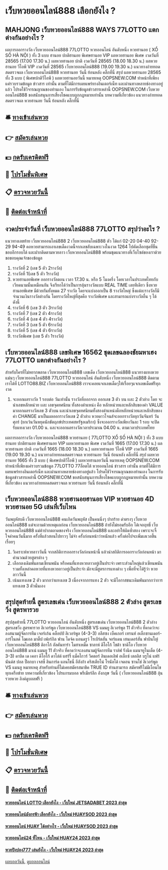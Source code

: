 # เว็บหวยออนไลน์888 เลือกยังไง ?
## MAHJONG เว็บหวยออนไลน์888 WAYS 77LOTTO แตกต่างกันอย่างไร ?
ผลการออกรางวัล เว็บหวยออนไลน์888 77LOTTO หวยออนไลน์ อันดับหนึ่ง หวยฮานอย ( XỔ SỐ HÀ NỘI ) ทั้ง 3 แบบ ฮานอย ปกติฮานอย พิเศษฮานอย VIP
ผลหวยฮานอย พิเศษ งวดวันที่ 28565 (17.00 17.30 น.)
ผลหวยฮานอย ปกติ งวดวันที่ 28565 (18.00 18.30 น.)
ผลหวยฮานอย วีไอพี VIP งวดวันที่ 28565 เว็บหวยออนไลน์888 (19.00 19.30 น.)
 แนวทางถ่ายทอดสดตรวจผล เว็บหวยออนไลน์888 หวยฮานอย วันนี้ ย้อนหลัง คลิ๊กที่นี่ 
สรุป ผลหวยฮานอย 28565 ทั้ง 3 แบบ ( พิเศษปกติวีไอพี ) ผลหวยฮานอยวันนี้
หมายเหตุ OOPSNEW.COM ทำหน้าที่เพียงแค่รวบรวมข้อมูล ข่าวสาร เท่านั้น ตามที่ได้มีการเผยแพร่ทางอินเตอร์เน็ท และผ่านทางหลายช่องทางอยู่แล้ว โปรดใช้วิจารณญาณของท่านเอง ในการรับข้อมูลข่าวสารเหล่านี้ OOPSNEW.COM เว็บหวยออนไลน์888 ขอสนับสนุนการเสี่ยงโชคแบบถูกกฎหมายเท่านั้น
บทความที่เกี่ยวข้อง
แนวทางถ่ายทอดสดตรวจผล หวยฮานอย วันนี้ ย้อนหลัง คลิ๊กที่นี่

## 🛎 [ทางเข้าเล่นหวย](https://bit.ly/3BG5bNw)
## 👉 [สมัครเล่นหวย](https://bit.ly/3BG5bNw)
## 💵 [กดรับเครดิตฟรี](https://bit.ly/3C3mvgS)
## 👑 [โปรโมชั่นพิเศษ](https://bit.ly/3C3mvgS)
## 📋 [ตรวจหวยวันนี้](https://bit.ly/3C3mvgS)
## 📱 [ติดต่อเจ้าหน้าที่](https://bit.ly/3C3mvgS)

## งวดประจำวันที่ เว็บหวยออนไลน์888 77LOTTO สรุปว่าอะไร ?
แนวทางเลขท้าย เว็บหวยออนไลน์888 2 เว็บหวยออนไลน์888 ตัว ได้แก่
02-20
04-40
92-29
94-49
คอหวยสามารถเอาเลขเด็ดงวดนี้จากเลขลับเฉพาะวงในงวด 1264 ไปคัดเลือกชุดที่ชื่นชอบอีกรอบได้ และฝากติดตามหวยลาว เว็บหวยออนไลน์888 พร้อมชุดแนวทางที่เว็บไซต์ของเราด้วย
ขอขอบคุณเจ้าของข้อมูล
1. รางวัลที่ 2 (เลข 5 ตัว 2รางวัล)
2. รางวัลที่ 1(เลข 5 ตัว 1รางวัล)
3. หวยฮานอยพิเศษ ออกรางวัลตอน เวลา 17.30 น. หรือ 5 โมงครึ่ง โดยเวลาในประเทศไทยกับเวียดนามนั้นเหมือนกัน จึงเรียกได้ว่าเป็นการลุ้นรางวัลแบบ REAL TIME เลยทีเดียว ซึ่งหวยฮานอยพิเศษ มีด้วยกันทั้งหมด 27 รางวัล โดยจะแบ่งออกเป็น 8 รางวัลใหญ่ ซึ่งแต่ละรางวัลก็มีจำนวนเงินรางวัลต่างกัน โดยรางวัลใหญ่ที่สุดคือ รางวัลพิเศษ และสามารถแบ่งรางวัลอื่น ๆ ได้ดังนี้
4. รางวัลที่ 6 (เลข 3 ตัว 3รางวัล)
5. รางวัลที่ 7 (เลข 2 ตัว 4รางวัล)
6. รางวัลที่ 4 (เลข 4 ตัว 4รางวัล)
7. รางวัลที่ 3 (เลข 5 ตัว 6รางวัล)
8. รางวัลที่ 5 (เลข 4 ตัว 6รางวัล)
9. รางวัลพิเศษ (เลข 5 ตัว 1รางวัล)

## เว็บหวยออนไลน์888 เลขพิเศษ 16562 ชุดเลขฉลองชัยมหาเฮง 77LOTTO แตกต่างกันอย่างไร ?
สำหรับใครที่ไม่หยากพลาด เว็บหวยออนไลน์888 เลขเด็ด เว็บหวยออนไลน์888 แนวทางแทงหวยแม่นๆ เว็บหวยออนไลน์888 77LOTTO หวยออนไลน์ อันดับหนึ่ง เว็บหวยออนไลน์888 ติดตามเราได้ที่ LOTTO88.BIZ เว็บหวยออนไลน์888 เราจะคอยแจกเลขเด็ดๆให้เรื่อยๆแจกเลขเด็ดฟรีทุกงวด
1. จะออกผลรางวัล 1 รอบต่อ วันเท่านั้น รางวัลที่ออกจาก ออกเลข 3 ตัว บน เเละ 2 ตัวล่าง โดย จะนำเลขหลักหน่วย เเละ เลขจุดทศนิยม ทั้งสองตำแหน่ง คือ หลักหน่วยและหลักสิบของค่า VALUE มาออกผลรางวัลเลข 3 ตัวบน และนำเลขจุดทศนิยมทั้งสองตำแหน่งคือหลักหน่วยและหลักสิบของค่า CHANGE มาเป็นผลออกรางวัลเลข 2 ตัวล่าง หวยดาวโจนส์จะออกรางวัลทุกวันจันทร์ วันศุกร์ (ยกเว้นวันหยุดนักขัตฤกษ์ประเทศสหรัฐอเมริกา) ซึ่งจะออกรางวัลเพียงวันละ 1 รอบ จะปิดรับแทงเวลา 01.00 น. และจะออกผลรางวัลเวลาประมาณ 04.00 น. ตามเวลาประเทศไทย

ผลการออกรางวัล เว็บหวยออนไลน์888 หวยฮานอย ( 77LOTTO XỔ SỐ HÀ NỘI ) ทั้ง 3 แบบ ฮานอย ปกติฮานอย พิเศษฮานอย VIP
ผลหวยฮานอย พิเศษ งวดวันที่ 1665 (17.00 17.30 น.)
ผลหวยฮานอย ปกติ งวดวันที่ 1665 (18.00 18.30 น.)
ผลหวยฮานอย วีไอพี VIP งวดวันที่ 1665 (19.00 19.30 น.)
 แนวทางถ่ายทอดสดตรวจผล หวยฮานอย วันนี้ ย้อนหลัง คลิ๊กที่นี่ 
สรุป ผลหวยฮานอย 1665 ทั้ง 3 แบบ ( พิเศษปกติวีไอพี ) ผลหวยฮานอยวันนี้
หมายเหตุ OOPSNEW.COM ทำหน้าที่เพียงแค่รวบรวมข้อมูล 77LOTTO 77ล็อตโต้ หวยออนไลน์ ข่าวสาร เท่านั้น ตามที่ได้มีการเผยแพร่ทางอินเตอร์เน็ท และผ่านทางหลายช่องทางอยู่แล้ว โปรดใช้วิจารณญาณของท่านเอง ในการรับข้อมูลข่าวสารเหล่านี้ OOPSNEW.COM ขอสนับสนุนการเสี่ยงโชคแบบถูกกฎหมายเท่านั้น
บทความที่เกี่ยวข้อง
แนวทางถ่ายทอดสดตรวจผล หวยฮานอย วันนี้ ย้อนหลัง คลิ๊กที่นี่

## เว็บหวยออนไลน์888 หวยฮานอยฮานอย VIP หวยฮานอย 4D หวยฮานอย 5G เล่นที่เว็บไหน
วันพฤหัสบดี เว็บหวยออนไลน์888 คนเกิดวันพฤหัส เป็นคนนิ่งๆ ปากร้าย ด่าตรงๆ เว็บหวยออนไลน์888 แต่จะถามด้วยเหตุผลก่อน เว็บหวยออนไลน์888 ถ้ายังไม่ยอมรับอีก ได้เจอฤทธิ์ เว็บหวยออนไลน์888 แม่ค้าปากตลาดของจริง เว็บหวยออนไลน์888 และอย่าให้ผิดซ้ำสอง เพราะจะจี้ใจดำคนวันนี้มาก ครั้งที่แล้วสอนไปยาวๆ ไม่จำ ครั้งก่อนหน้าว่าหนักแล้ว ครั้งต่อไปจะเพิ่มเลเวลขึ้นเรื่อยๆ
1. วิเคราะห์หวยลาววันนี้ จากสถิติการออกรางวัลก่อนหน้านี้ แล้วนำสถิติการออกรางวัลก่อนหน้า มาคำนวณด้วยสูตรต่าง ๆ
2. เลือกลงเดิมพันตามเซียนพนัน หรือคนที่แทงหวยลาวอยู่เป็นประจำ เพราะส่วนใหญ่แล้วเซียนพนัน รวมทั้งเหล่าคอหวยที่แทงหวยลาวอยู่เป็นประจำ มักจะมีสูตรการแทงต่าง ๆ เพื่อที่จะได้รู้ว่า หวยลาววันนี้
3. เน้นแทงเลข 2 ตัว มากกว่าแทงเลข 3 เนื่องจากการแทง 2 ตัว จะมีโอกาสชนะเดิมพันมากกว่าการแทงเลข 3 ตัวนั่นเอง

## สรุปสุดท้ายนี้ สูตรเลขเด่น เว็บหวยออนไลน์888 2 ตัวล่าง สูตรเลขวิ่ง สูตรพารวย
สรุปสุดท้ายนี้ 77LOTTO หวยออนไลน์ อันดับหนึ่ง สูตรเลขเด่น เว็บหวยออนไลน์888 2 ตัวล่าง สูตรเลขวิ่ง สูตรพารวย ลิเวอร์พูล เว็บหวยออนไลน์888 VS แมนยู
ลิเวอร์พูล 11 ตัวจริง ที่คาดว่าจะลงสนามผู้จัดการทีม เจอร์เก้น คล็อปป์
ลิเวอร์พูล (4-3-3) อลีสซง เบ็คเกอร์ เทรนท์ อเล็กซานเดอร์-อาร์โนลด์ โฌเอล มาติ๊ป เฟอร์กิล ฟาน ไดจ์ค แอนดรูว์ โรเบิร์ตสัน จอร์แดน เฮนเดอร์สัน ฟาบินโญ่ เว็บหวยออนไลน์888 ติอาโก้ อัลคันทาร่า โมฮาเหม็ด ซาลาห์ ดีโอโก้ โชต้า ซาดิโอ เว็บหวยออนไลน์888 มาเน่
แมนยู 11 ตัวจริง ที่คาดว่าจะลงสนามผู้จัดการทีม ราล์ฟ รังนิค
แมนฯยูไนเต็ด (4-3-3) ดาบิด เด เคอา ดีโอโก้ ดาโล่ต์ แฮร์รี่ แม็คไกวร์ วิคตอร์ ลินเดอเลิฟ อเล็กซ์ เตลลิส บรูโน่ แฟร์นันด์ส ปอล ป็อกบา เจสซี่ ลินการ์ด แอนโธนี่ อีลังก้า คริสเตียโน่ โรนัลโด้ เจดอน ซานโช่
ลิเวอร์พูล VS แมนยู
หมายเหตุ สำหรับท่านที่ไม่เคยสมัครสมาชิค TRUE ID ท่านสามารถ สมัครฟรีไม่มีเงื่อนไข ทุกเครือข่าย
บทความที่เกี่ยวข้อง
โปรแกรมบอล พรีเมียร์ลีก อังกฤษ วันนี้ ( เว็บหวยออนไลน์888 ลุ้นรวยหวย ลิงค์ดูบอลฟรี )

## 🛎 [ทางเข้าเล่นหวย](https://bit.ly/3BG5bNw)
## 👉 [สมัครเล่นหวย](https://bit.ly/3BG5bNw)
## 💵 [กดรับเครดิตฟรี](https://bit.ly/3C3mvgS)
## 👑 [โปรโมชั่นพิเศษ](https://bit.ly/3C3mvgS)
## 📋 [ตรวจหวยวันนี้](https://bit.ly/3C3mvgS)
## 📱 [ติดต่อเจ้าหน้าที่](https://bit.ly/3C3mvgS)

#### [หวยออนไลน์ LOTTO เลือกยังไง - เว็บใหม่ JETSADABET 2023 ล่าสุด](https://atom.io/themes/หวยออนไลน์%20lotto%20เลือกยังไง%20-%20เว็บใหม่%20jetsadabet%202023%20ล่าสุด)
#### [หวยออนไลน์มังกรฟ้า เลือกยังไง - เว็บใหม่ HUAYSOD 2023 ล่าสุด](https://atom.io/themes/หวยออนไลน์มังกรฟ้า%20เลือกยังไง%20-%20เว็บใหม่%20huaysod%202023%20ล่าสุด)
#### [หวยออนไลน์ HUAY ได้อย่างไร - เว็บใหม่ HUAYSOD 2023 ล่าสุด](https://atom.io/themes/หวยออนไลน์%20huay%20ได้อย่างไร%20-%20เว็บใหม่%20huaysod%202023%20ล่าสุด)
#### [หวยออนไลน์24 ที่ไหน - เว็บใหม่ HUAY24 2023 ล่าสุด](https://atom.io/themes/หวยออนไลน์24%20ที่ไหน%20-%20เว็บใหม่%20huay24%202023%20ล่าสุด)
#### [หวยปิงปอง777 เล่นยังไง - เว็บใหม่ HUAY24 2023 ล่าสุด](https://atom.io/themes/หวยปิงปอง777%20เล่นยังไง%20-%20เว็บใหม่%20huay24%202023%20ล่าสุด)

[ผลบอลวันนี้](https://siamsport.tv "ผลบอลวันนี้"), [ดูบอลออนไลน์](https://siamsport.tv/ดูบอลสด "ดูบอลออนไลน์")